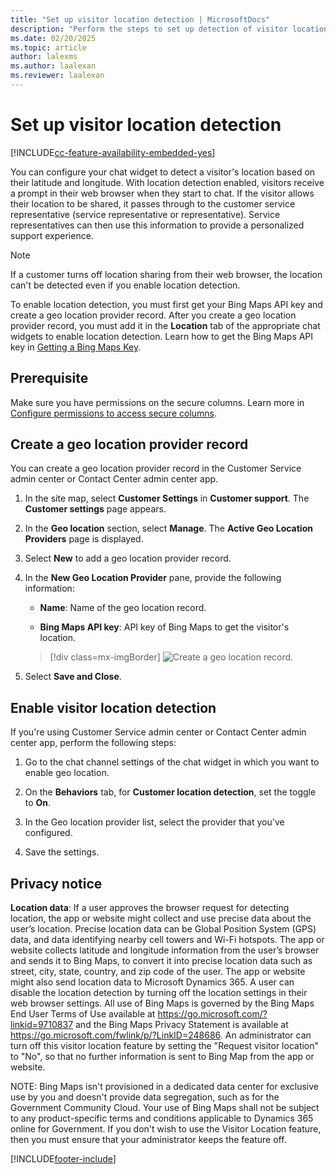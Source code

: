 ```yaml
---
title: "Set up visitor location detection | MicrosoftDocs"
description: "Perform the steps to set up detection of visitor location and create a geo location provider record in Omnichannel for Customer Service."
ms.date: 02/20/2025
ms.topic: article
author: lalexms
ms.author: laalexan
ms.reviewer: laalexan
---
```


# Set up visitor location detection

[!INCLUDE[cc-feature-availability-embedded-yes](../../includes/cc-feature-availability-embedded-yes.md)]

You can configure your chat widget to detect a visitor's location based on their latitude and longitude. With location detection enabled, visitors receive a prompt in their web browser when they start to chat. If the visitor allows their location to be shared, it passes through to the customer service representative (service representative or representative). Service representatives can then use this information to provide a personalized support experience.

> [!NOTE]
> If a customer turns off location sharing from their web browser, the location can't be detected even if you enable location detection.

To enable location detection, you must first get your Bing Maps API key and create a geo location provider record. After you create a geo location provider record, you must add it in the **Location** tab of the appropriate chat widgets to enable location detection. Learn how to get the Bing Maps API key in [Getting a Bing Maps Key](/bingmaps/getting-started/bing-maps-dev-center-help/getting-a-bing-maps-key).

## Prerequisite

Make sure you have permissions on the secure columns. Learn more in [Configure permissions to access secure columns](../implement/add-users-assign-roles.md#configure-permissions-to-access-secure-columns).

## Create a geo location provider record

You can create a geo location provider record in the Customer Service admin center or Contact Center admin center app.

1. In the site map, select **Customer Settings** in **Customer support**. The **Customer settings** page appears.
1. In the **Geo location** section, select **Manage**. The **Active Geo Location Providers** page is displayed.

1. Select **New** to add a geo location provider record.

1. In the **New Geo Location Provider** pane, provide the following information:

    - **Name**: Name of the geo location record.

    - **Bing Maps API key**: API key of Bing Maps to get the visitor's location.

    > [!div class=mx-imgBorder]
    > ![Create a geo location record.](../media/geo-location-record.png "Create a geo location record")

1. Select **Save and Close**.

## Enable visitor location detection

If you're using Customer Service admin center or Contact Center admin center app, perform the following steps:

1. Go to the chat channel settings of the chat widget in which you want to enable geo location.

2. On the **Behaviors** tab, for **Customer location detection**, set the toggle to **On**.

3. In the Geo location provider list, select the provider that you've configured.

4. Save the settings.

## Privacy notice

**Location data**: If a user approves the browser request for detecting location, the app or website might collect and use precise data about the user’s location. Precise location data can be Global Position System (GPS) data, and data identifying nearby cell towers and Wi-Fi hotspots. The app or website collects latitude and longitude information from the user’s browser and sends it to Bing Maps, to convert it into precise location data such as street, city, state, country, and zip code of the user. The app or website might also send location data to Microsoft Dynamics 365. A user can disable the location detection by turning off the location settings in their web browser settings. All use of Bing Maps is governed by the Bing Maps End User Terms of Use available at https://go.microsoft.com/?linkid=9710837 and the Bing Maps Privacy Statement is available at https://go.microsoft.com/fwlink/p/?LinkID=248686. An administrator can turn off this visitor location feature by setting the "Request visitor location" to "No", so that no further information is sent to Bing Map from the app or website.

NOTE: Bing Maps isn't provisioned in a dedicated data center for exclusive use by you and doesn't provide data segregation, such as for the Government Community Cloud. Your use of Bing Maps shall not be subject to any product-specific terms and conditions applicable to Dynamics 365 online for Government. If you don't wish to use the Visitor Location feature, then you must ensure that your administrator keeps the feature off.


[!INCLUDE[footer-include](../../includes/footer-banner.md)]

